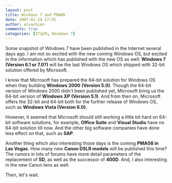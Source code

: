 ```yaml
---
layout: post
title: Windows 7 and PMA08
date: 2007-01-24 17:55
author: alvachien
comments: true
categories: [IT业内, Windows 7]
---
```


Some snapshot of Windows 7 have been published in the Internet several days ago. I am not so excited with the new coming Windows OS, but excited in the information which has published with the new OS as well: **Windows 7 (Version 6.1 or 7.0?)** will be the last Windows OS which shipped with 32-bit solution offered by Microsoft.

I know that Microsoft has prepared the 64-bit solution for Windows OS when they building **Windows 2000** **(Version 5.0)**. Though the 64-bit version of Windows 2000 didn't been published yet, Microsoft bring us the 64-bit version of **Windows XP** **(Version 5.1)**. And from then on, Microsoft offers the 32-bit and 64-bit both for the further release of Windows OS, such as **Windows Vista (Version 6.0)**.

However, it seemed that Microsoft should still working a little bit hard on 64-bit software solutions, for example, **Office Suite** and **Visual Studio** have no 64-bit solution till now. And the other big software companies have done less effect on that, such as **SAP**. 

Another thing which also interesting those days is the coming **PMA08 in Las Vegas**. How many new **Canon DSLR models** will be published this time? The rumors in lots of forums have more detail parameters of the replacement of **5D**, as well as the successor of **400D**. And, I also interesting in the new Canon lens as well.

Then, let's wait.

